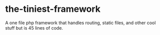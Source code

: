 # the-tiniest-framework
A one file php framework that handles routing, static files, and other cool stuff but is 45  lines of code.
